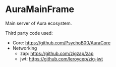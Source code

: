 # AuraMainFrame
Main server of Aura ecosystem.

Third party code used:
- Core: https://github.com/PsychoB00/AuraCore
- Networking
    - zap: https://github.com/zigzap/zap
    - jwt: https://github.com/leroycep/zig-jwt
